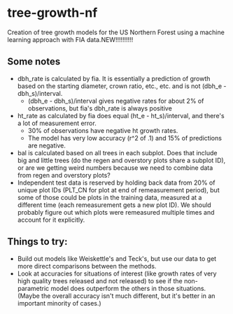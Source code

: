 # tree-growth-nf
Creation of tree growth models for the US Northern Forest using a machine learning approach with FIA data.NEW!!!!!!!!!!

## Some notes
- dbh_rate is calculated by fia. It is essentially a prediction of growth based on the starting diameter, crown ratio, etc., etc. and is not (dbh_e - dbh_s)/interval.
  - (dbh_e - dbh_s)/interval gives negative rates for about 2% of observations, but fia's dbh_rate is always positive
- ht_rate as calculated by fia does equal (ht_e - ht_s)/interval, and there's a lot of measurement error.
  - 30% of observations have negative ht growth rates.
  - The model has very low accuracy (r^2 of .1) and 15% of predictions are negative.
- bal is calculated based on all trees in each subplot. Does that include big and little trees (do the regen and overstory plots share a subplot ID), or are we getting weird numbers because we need to combine data from regen and overstory plots?
- Independent test data is reserved by holding back data from 20% of unique plot IDs (PLT_CN for plot at end of remeasurement period), but some of those could be plots in the training data, measured at a different time (each remeasurement gets a new plot ID). We should probably figure out which plots were remeasured multiple times and account for it explicitly.

## Things to try:
- Build out models like Weiskettle's and Teck's, but use our data to get more direct comparisons between the methods.
- Look at accuracies for situations of interest (like growth rates of very high quality trees released and not released) to see if the non-parametric model does outperform the others in those situations. (Maybe the overall accuracy isn't much different, but it's better in an important minority of cases.)
